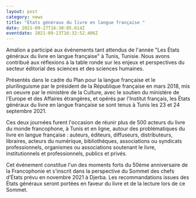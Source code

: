 ```yaml
---
layout: post
category: news
title: "États généraux du livre en langue française "
date: 2021-09-27T16:30:05.614Z
eventdate: 2021-09-23T16:32:52.406Z
---
```

Amalion a participé aux événements tant attendus de l'année "Les États généraux du livre en langue française" à Tunis, Tunisie. Nous avons contribué aux réflexions à la table ronde sur les enjeux et perspectives du secteur éditorial des sciences et des sciences humaines.

Présentés dans le cadre du Plan pour la langue française et le plurilinguisme par le président de la République française en mars 2018, mis en oeuvre par le ministère de la Culture, avec le soutien du ministère de l'Europe et des Affaires étrangères, et opérés par l'Institut français, les États généraux du livre en langue française se sont tenus à Tunis les 23 et 24 septembre 2021.

Ces deux journées furent l'occasion de réunir plus de 500 acteurs du livre du monde francophone, à Tunis et en ligne, autour des problématiques du livre en langue française : auteurs, éditeurs, diffuseurs, distributeurs, libraires, acteurs du numérique, bibliothèques, associations ou syndicats professionnels, organismes ou associations soutenant le livre, institutionnels et professionnels, publics et privés.

Cet événement constitue l'un des moments forts du 50ème anniversaire de la Francophonie et s'inscrit dans la perspective du Sommet des chefs d’États prévu en novembre 2021 à Djerba. Les recommandations issues des États généraux seront portées en faveur du livre et de la lecture lors de ce Sommet.